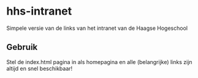 # hhs-intranet

Simpele versie van de links van het intranet van de Haagse Hogeschool

## Gebruik
Stel de index.html pagina in als homepagina en alle (belangrijke) links zijn altijd en snel beschikbaar!
